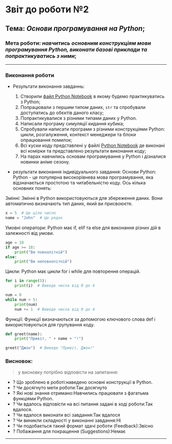 # Звіт до роботи №2
## Тема: _Основи програмування на Python_;
### Мета роботи: _навчитись основним конструкціям мови програмування Python, виконати базові приклади та попрактикуватись з ними_;
---
### Виконання роботи
- Результати виконання завданнь:
    1. Створили [файл Python Notebook](nb.ipynb) в якому будемо практикуватись з Python;
    1. Попрацювали з першим типом даних, `str` та спробували доступатись до обєктів даного класу;
    1. Попрактикувалися з різними типами даних у Python.
    1. Написали програму симуляції кидання кубика;
    1. Спробували написати програми з різними конструкціями Python: цикли, розгалуження, контекст менеджери та блоки опрацювання помилок;
    1. Всі куски коду представлені у файлі [Python Notebook](nb.ipynb) де виконані всі комірки та представлено результати виконання коду;
    1. На парах навчились основам програмування у Python і дізналися новинки аніме сезону.






- результати виконання індивідуального завдання:
Основи Python:
Python - це популярна високорівнева мова програмування, яка відзначається простотою та читабельністю коду. Ось кілька основних понять:

Змінні: Змінні в Python використовуються для збереження даних. Вони автоматично визначають тип даних, який ви присвоюєте.
``` Python 
x = 5  # Це ціле число
name = "John"  # Це рядок
```
Умовні оператори: Python має if, elif та else для виконання різних дій в залежності від умови.
```python 
age = 18
if age >= 18:
    print("Ви повнолітній")
else:
    print("Ви неповнолітній")
```
Цикли: Python має цикли for і while для повторення операцій.
```python 
for i in range(5):
    print(i)  # Виведе числа від 0 до 4

num = 0
while num < 5:
    print(num)
    num += 1  # Виведе числа від 0 до 4
```
Функції: Функції визначаються за допомогою ключового слова def і використовуються для групування коду.
```python 
def greet(name):
    print("Привіт, " + name + "!")

greet("Джон")  # Виведе "Привіт, Джон!"
```

### Висновок: 
> у висновку потрібно відповісти на запитання:
- ? Що зроблено в роботі:наведено основні конструкції в Python.
- ? Чи досягнуто мети роботи:Так досягнуто
- ? Які нові знання отримано:Навчились працювати з фагатьма функціями Python.
- ? Чи вдалось відповісти на всі питання задані в ході роботи:Так вдалося.
- ? Чи вдалося виконати всі завдання:Так вдалося
- ? Чи виникли складності у виконанні завдання:Ні
- ? Чи подобається такий формат здачі роботи (Feedback):Звісно
- ? Побажання для покращення (Suggestions):Немає
---
